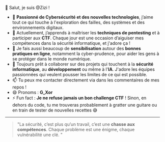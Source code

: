                  

 👋 Salut, je suis @Zizi !
- 👀 **Passionné de Cybersécurité et des nouvelles technologies**, j’aime tout ce qui touche à l'exploration des failles, des systèmes et des environnements digitaux.
- 🌱 Actuellement, j’apprends à maîtriser les **techniques de pentesting** et à participer aux **CTF**. Chaque jour est une occasion d’aiguiser mes compétences dans la sécurité informatique, et j'adore ça !
- 💼 Je fais aussi beaucoup de **sensibilisation** autour des **bonnes pratiques en ligne**, notamment la cyber-prudence, pour aider les gens à se protéger dans le monde numérique. 
- 💞️ Toujours prêt à collaborer sur des projets qui touchent à la **sécurité informatique**, au **développement** ou même à l'**IA**. J'adore les équipes passionnées qui veulent pousser les limites de ce qui est possible.
- 📫 Tu peux me contacter directement via dans les commentaires de mes repos !
- 😄 Pronoms : **G_Xor** 
- ⚡ Fun fact : **Je ne refuse jamais un bon challenge CTF** ! Sinon, en dehors du code, tu me trouveras probablement à gratter une guitare ou en train de tester de nouvelles recettes 😅

---

> "La sécurité, c’est plus qu’un travail, c’est une **chasse aux compétences**. Chaque problème est une énigme, chaque vulnérabilité une clé. "



